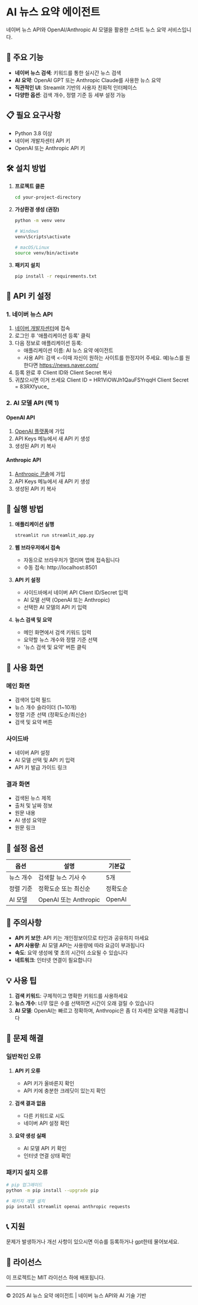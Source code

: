 # AI 뉴스 요약 에이전트

네이버 뉴스 API와 OpenAI/Anthropic AI 모델을 활용한 스마트 뉴스 요약 서비스입니다.

## 🚀 주요 기능

- **네이버 뉴스 검색**: 키워드를 통한 실시간 뉴스 검색
- **AI 요약**: OpenAI GPT 또는 Anthropic Claude를 사용한 뉴스 요약
- **직관적인 UI**: Streamlit 기반의 사용자 친화적 인터페이스
- **다양한 옵션**: 검색 개수, 정렬 기준 등 세부 설정 가능

## 📋 필요 요구사항

- Python 3.8 이상
- 네이버 개발자센터 API 키
- OpenAI 또는 Anthropic API 키

## 🛠️ 설치 방법

1. **프로젝트 클론**
   ```bash
   cd your-project-directory
   ```

2. **가상환경 생성 (권장)**
   ```bash
   python -m venv venv
   
   # Windows
   venv\Scripts\activate
   
   # macOS/Linux
   source venv/bin/activate
   ```

3. **패키지 설치**
   ```bash
   pip install -r requirements.txt
   ```

## 🔑 API 키 설정

### 1. 네이버 뉴스 API

1. [네이버 개발자센터](https://developers.naver.com/)에 접속
2. 로그인 후 '애플리케이션 등록' 클릭
3. 다음 정보로 애플리케이션 등록:
   - 애플리케이션 이름: AI 뉴스 요약 에이전트
   - 사용 API: 검색 <-이때 자신이 원하는 사이트를 한정지어 주세요. 예)뉴스를 원한다면 https://news.naver.com/
4. 등록 완료 후 Client ID와 Client Secret 복사
5. 귀찮으시면 이거 쓰세요 Client ID = HR1ViOWJh1QauFSYrqqH
Client Secret = 83RXfyuce_

### 2. AI 모델 API (택 1)

#### OpenAI API
1. [OpenAI 플랫폼](https://platform.openai.com/)에 가입
2. API Keys 메뉴에서 새 API 키 생성
3. 생성된 API 키 복사

#### Anthropic API
1. [Anthropic 콘솔](https://console.anthropic.com/)에 가입
2. API Keys 메뉴에서 새 API 키 생성
3. 생성된 API 키 복사

## 🚀 실행 방법

1. **애플리케이션 실행**
   ```bash
   streamlit run streamlit_app.py
   ```

2. **웹 브라우저에서 접속**
   - 자동으로 브라우저가 열리며 앱에 접속됩니다
   - 수동 접속: http://localhost:8501

3. **API 키 설정**
   - 사이드바에서 네이버 API Client ID/Secret 입력
   - AI 모델 선택 (OpenAI 또는 Anthropic)
   - 선택한 AI 모델의 API 키 입력

4. **뉴스 검색 및 요약**
   - 메인 화면에서 검색 키워드 입력
   - 요약할 뉴스 개수와 정렬 기준 선택
   - '뉴스 검색 및 요약' 버튼 클릭

## 📱 사용 화면

### 메인 화면
- 검색어 입력 필드
- 뉴스 개수 슬라이더 (1~10개)
- 정렬 기준 선택 (정확도순/최신순)
- 검색 및 요약 버튼

### 사이드바
- 네이버 API 설정
- AI 모델 선택 및 API 키 입력
- API 키 발급 가이드 링크

### 결과 화면
- 검색된 뉴스 제목
- 출처 및 날짜 정보
- 원문 내용
- AI 생성 요약문
- 원문 링크

## 🔧 설정 옵션

| 옵션 | 설명 | 기본값 |
|------|------|--------|
| 뉴스 개수 | 검색할 뉴스 기사 수 | 5개 |
| 정렬 기준 | 정확도순 또는 최신순 | 정확도순 |
| AI 모델 | OpenAI 또는 Anthropic | OpenAI |

## 🚨 주의사항

- **API 키 보안**: API 키는 개인정보이므로 타인과 공유하지 마세요
- **API 사용량**: AI 모델 API는 사용량에 따라 요금이 부과됩니다
- **속도**: 요약 생성에 몇 초의 시간이 소요될 수 있습니다
- **네트워크**: 인터넷 연결이 필요합니다

## 💡 사용 팁

1. **검색 키워드**: 구체적이고 명확한 키워드를 사용하세요
2. **뉴스 개수**: 너무 많은 수를 선택하면 시간이 오래 걸릴 수 있습니다
3. **AI 모델**: OpenAI는 빠르고 정확하며, Anthropic은 좀 더 자세한 요약을 제공합니다

## 🐛 문제 해결

### 일반적인 오류

1. **API 키 오류**
   - API 키가 올바른지 확인
   - API 키에 충분한 크레딧이 있는지 확인

2. **검색 결과 없음**
   - 다른 키워드로 시도
   - 네이버 API 설정 확인

3. **요약 생성 실패**
   - AI 모델 API 키 확인
   - 인터넷 연결 상태 확인

### 패키지 설치 오류
```bash
# pip 업그레이드
python -m pip install --upgrade pip

# 패키지 개별 설치
pip install streamlit openai anthropic requests
```

## 📞 지원

문제가 발생하거나 개선 사항이 있으시면 이슈를 등록하거나 gpt한테 물어보세요.

## 📄 라이선스

이 프로젝트는 MIT 라이선스 하에 배포됩니다.

---

© 2025 AI 뉴스 요약 에이전트 | 네이버 뉴스 API와 AI 기술 기반
